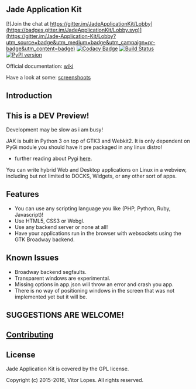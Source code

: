 ## Jade Application Kit

[![Join the chat at https://gitter.im/JadeApplicationKit/Lobby](https://badges.gitter.im/JadeApplicationKit/Lobby.svg)](https://gitter.im/Jade-Application-Kit/Lobby?utm_source=badge&utm_medium=badge&utm_campaign=pr-badge&utm_content=badge)
[![Codacy Badge](https://api.codacy.com/project/badge/Grade/c79991176d484d50960a36007749b6a6)](https://www.codacy.com/app/vmnlop/Jade-Application-Kit?utm_source=github.com&amp;utm_medium=referral&amp;utm_content=vmnlopes/Jade-Application-Kit&amp;utm_campaign=Badge_Grade)
[![Build Status](https://travis-ci.org/vmnlopes/Jade-Application-Kit.svg?branch=master)](https://travis-ci.org/vmnlopes/Jade-Application-Kit)
[![PyPI version](https://badge.fury.io/py/jak.svg)](https://badge.fury.io/py/jak)

Official documentation: [wiki](https://github.com/vmnlopes/Jade-Application-Kit/wiki)

Have a look at some: [screenshoots](https://vmnlopes.github.io/Jade-Application-Kit/)

## Introduction

## This is a DEV Preview!
Development may be slow as i am busy!

 JAK is built in Python 3 on top of GTK3 and Webkit2.
 It is only dependent on PyGi module you should have it pre packaged in any linux distro!
  * further reading about Pygi [here](https://wiki.gnome.org/Projects/PyGObject).
  
You can write hybrid Web and Desktop applications on Linux in a webview, including but not limited to DOCKS, Widgets, or any other sort of apps.

## Features
 * You can use any scripting language you like (PHP, Python, Ruby, Javascript)!
 * Use HTML5, CSS3 or Webgl.
 * Use any backend server or none at all!
 * Have your applications run in the browser with websockets using the GTK Broadway backend.
 
## Known Issues
 * Broadway backend segfaults.
 * Transparent windows are experimental.
 * Missing options in app.json will throw an error and crash you app.
 * There is no way of positioning windows in the screen that was not implemented yet but it will be.
 
## SUGGESTIONS ARE WELCOME!
## [Contributing](https://github.com/vmnlopes/Jade-Application-Kit/blob/master/contributing.md)

## License
Jade Application Kit is covered by the GPL license.

Copyright (c) 2015-2016, Vitor Lopes. All rights reserved.


